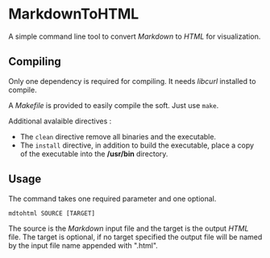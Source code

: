 # MarkdownToHTML

A simple command line tool to convert _Markdown_ to _HTML_ for visualization.

## Compiling

Only one dependency is required for compiling. It needs _libcurl_ installed to compile.

A _Makefile_ is provided to easily compile the soft.
Just use ```make```.

Additional avalaible directives :
* The ```clean``` directive remove all binaries and the executable.
* The ```install``` directive, in addition to build the executable, place a copy of the executable into the __/usr/bin__ directory.

## Usage

The command takes one required parameter and one optional.

```SHELL
mdtohtml SOURCE [TARGET]
```

The source is the _Markdown_ input file and the target is the output _HTML_ file. The target is optional, if no target specified the output file will be named by the input file name appended with ".html".
